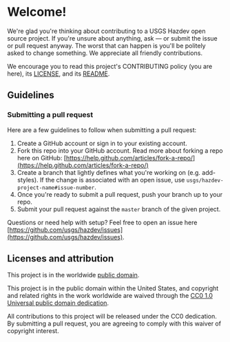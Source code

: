 # Welcome!

We're glad you're thinking about contributing to a USGS Hazdev open source
project. If you're unsure about anything, ask — or submit the issue or pull
request anyway. The worst that can happen is you'll be politely asked to change something. We appreciate all friendly contributions.

We encourage you to read this project's CONTRIBUTING policy (you are here), its [LICENSE](LICENSE.md), and its [README](README.md).


## Guidelines

### Submitting a pull request

Here are a few guidelines to follow when submitting a pull request:

1. Create a GitHub account or sign in to your existing account.
1. Fork this repo into your GitHub account. Read more about forking a repo
here on GitHub:
[https://help.github.com/articles/fork-a-repo/](https://help.github.com/articles/fork-a-repo/)
1. Create a branch that lightly defines what you're working on
(e.g. add-styles). If the change is associated with an open issue, use
`usgs/hazdev-project-name#issue-number`.
1. Once you're ready to submit a pull request, push your branch up to your repo.
1. Submit your pull request against the `master` branch of the given project.

Questions or need help with setup? Feel free to open an issue here [https://github.com/usgs/hazdev/issues](https://github.com/usgs/hazdev/issues).


## Licenses and attribution

This project is in the worldwide [public domain](LICENSE.md).

This project is in the public domain within the United States, and
copyright and related rights in the work worldwide are waived through
the [CC0 1.0 Universal public domain dedication](https://creativecommons.org/publicdomain/zero/1.0/).

All contributions to this project will be released under the CC0
dedication. By submitting a pull request, you are agreeing to comply
with this waiver of copyright interest.
